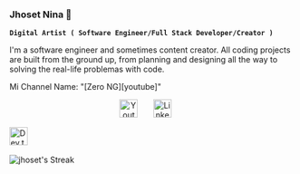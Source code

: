### Jhoset Nina 🙂
**`Digital Artist ( Software Engineer/Full Stack Developer/Creator )`**

I'm a software engineer and sometimes content creator. 
All coding projects are built from the ground up, from planning and designing all the way to solving the real-life problemas with code.

Mi Channel Name: "[Zero NG][youtube]"
<p align="center">
  <a href="www.youtube.com/@zer09815"><img width="32px" alt="Youtube" title="Youtube" src="https://i.imgur.com/qiXu7b2.png"/></a>
  &#8287;&#8287;&#8287;&#8287;&#8287;
  <a href="https://www.linkedin.com/in/jhoset-nina-b15220155/"><img width="32px" alt="LinkedIn" title="LinkedIn" src="https://i.imgur.com/yRpa1dQ.png"/></a>
  &#8287;&#8287;&#8287;&#8287;&#8287;
  <!-- <a href="https://discord.com/users/757246063450128467" alt="Discord" title="Dev Pro Tips Discord Server"><img width="32px" src="https://i.imgur.com/OViZO8J.png"/></a>
  &#8287;&#8287;&#8287;&#8287;&#8287; -->

  <a href="https://jhosetdev.com"><img width="32px" alt="Dev.to" title="Jhoset Portfolio" src="https://i.imgur.com/mVm29vK.png"></a>
  &#8287;&#8287;&#8287;&#8287;&#8287;
 <!-- <a href="https://ko-fi.com/jlawrence"><img width="32px" alt="Ko-fi" title="Buy me a coffee" src="https://i.imgur.com/PpLeD3K.png"/></a> -->
<!--   &#8287;&#8287;&#8287;&#8287;&#8287;
  <a href="http://eyl327.mywebcommunity.org/promos/"><img width="32px" alt="Free Stuff" title="Free gifts for you" src="https://i.imgur.com/0uVwkoZ.png"/></a> -->
</p>

![jhoset's Streak](https://github-readme-streak-stats.herokuapp.com/?user=jhoset&theme=tokyonight&hide_border=true)

